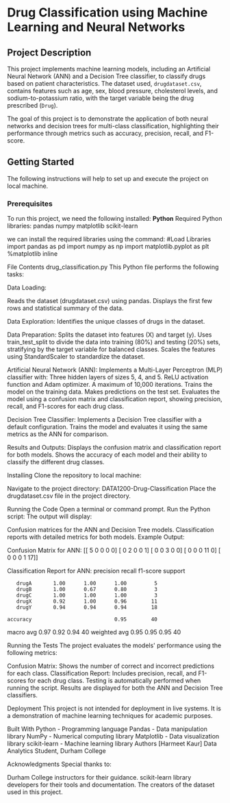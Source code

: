 # Drug Classification using Machine Learning and Neural Networks

## Project Description
This project implements machine learning models, including an Artificial Neural Network (ANN) and a Decision Tree classifier, to classify drugs based on patient characteristics. The dataset used, `drugdataset.csv`, contains features such as age, sex, blood pressure, cholesterol levels, and sodium-to-potassium ratio, with the target variable being the drug prescribed (`Drug`).

The goal of this project is to demonstrate the application of both neural networks and decision trees for multi-class classification, highlighting their performance through metrics such as accuracy, precision, recall, and F1-score.

## Getting Started
The following instructions will help to set up and execute the project on local machine.

### Prerequisites
To run this project, we need the following installed:
**Python**
Required Python libraries:
  pandas
  numpy
  matplotlib
  scikit-learn

we can install the required libraries using the command:
#Load Libraries
import pandas as pd
import numpy as np
import matplotlib.pyplot as plt
%matplotlib inline

File Contents
drug_classification.py
This Python file performs the following tasks:

Data Loading:

Reads the dataset (drugdataset.csv) using pandas.
Displays the first few rows and statistical summary of the data.

Data Exploration:
Identifies the unique classes of drugs in the dataset.

Data Preparation:
Splits the dataset into features (X) and target (y).
Uses train_test_split to divide the data into training (80%) and testing (20%) sets, stratifying by the target variable for balanced classes.
Scales the features using StandardScaler to standardize the dataset.

Artificial Neural Network (ANN):
Implements a Multi-Layer Perceptron (MLP) classifier with:
Three hidden layers of sizes 5, 4, and 5.
ReLU activation function and Adam optimizer.
A maximum of 10,000 iterations.
Trains the model on the training data.
Makes predictions on the test set.
Evaluates the model using a confusion matrix and classification report, showing precision, recall, and F1-scores for each drug class.

Decision Tree Classifier:
Implements a Decision Tree classifier with a default configuration.
Trains the model and evaluates it using the same metrics as the ANN for comparison.

Results and Outputs:
Displays the confusion matrix and classification report for both models.
Shows the accuracy of each model and their ability to classify the different drug classes.

Installing
Clone the repository to local machine:

Navigate to the project directory:
DATA1200-Drug-Classification
Place the drugdataset.csv file in the project directory.

Running the Code
Open a terminal or command prompt.
Run the Python script:
The output will display:

Confusion matrices for the ANN and Decision Tree models.
Classification reports with detailed metrics for both models.
Example Output:

Confusion Matrix for ANN:
[[ 5  0  0  0  0]
 [ 0  2  0  0  1]
 [ 0  0  3  0  0]
 [ 0  0  0 11  0]
 [ 0  0  0  1 17]]

Classification Report for ANN:
              precision    recall  f1-score   support

       drugA       1.00      1.00      1.00         5
       drugB       1.00      0.67      0.80         3
       drugC       1.00      1.00      1.00         3
       drugX       0.92      1.00      0.96        11
       drugY       0.94      0.94      0.94        18

    accuracy                           0.95        40
   macro avg       0.97      0.92      0.94        40
weighted avg       0.95      0.95      0.95        40

Running the Tests
The project evaluates the models' performance using the following metrics:

Confusion Matrix: Shows the number of correct and incorrect predictions for each class.
Classification Report: Includes precision, recall, and F1-scores for each drug class.
Testing is automatically performed when running the script. Results are displayed for both the ANN and Decision Tree classifiers.

Deployment
This project is not intended for deployment in live systems. It is a demonstration of machine learning techniques for academic purposes.

Built With
Python  - Programming language
Pandas - Data manipulation library
NumPy - Numerical computing library
Matplotlib - Data visualization library
scikit-learn - Machine learning library
Authors
[Harmeet Kaur]
Data Analytics Student, Durham College

Acknowledgments
Special thanks to:

Durham College instructors for their guidance.
scikit-learn library developers for their tools and documentation.
The creators of the dataset used in this project.



